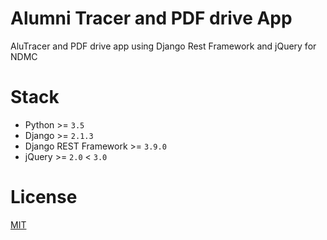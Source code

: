# Alumni Tracer and PDF drive App

AluTracer and PDF drive app using Django Rest Framework and jQuery for NDMC

# Stack

- Python >= `3.5`
- Django >= `2.1.3`
- Django REST Framework >= `3.9.0`
- jQuery >= `2.0`  < `3.0`

# License

[MIT](./LICENSE)
